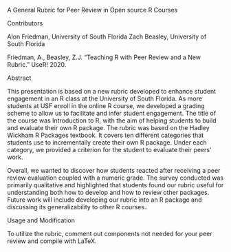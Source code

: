 A General Rubric for Peer Review in Open source R Courses

Contributors

Alon Friedman, University of South Florida 
Zach Beasley, University of South Florida


Friedman, A., Beasley, Z.J. “Teaching R with Peer Review and a New Rubric.” UseR! 2020.

Abstract

This presentation is based on a new rubric developed to enhance student engagement in an R class at the University of South Florida. As more students at USF enroll in the online R course, we developed a grading scheme to allow us to facilitate and infer student engagement. The title of the course was Introduction to R, with the aim of helping students to build and evaluate their own R package.  The rubric was based on the Hadley Wickham R Packages textbook. It covers ten different categories that students use to incrementally create their own R package. Under each category, we provided a criterion for the student to evaluate their peers’ work.
 
Overall, we wanted to discover how students reacted after receiving a peer review evaluation coupled with a numeric grade. The survey conducted was primarily qualitative and highlighted that students found our rubric useful for understanding both how to develop and how to review other packages. Future work will include developing our rubric into an R package and discussing its generalizability to other R courses..

Usage and Modification

To utilize the rubric, comment out components not needed for your peer review and compile with LaTeX.
